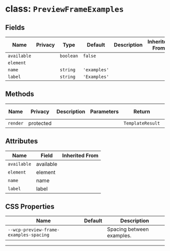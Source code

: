 # class: `PreviewFrameExamples`

## Fields

| Name        | Privacy | Type      | Default      | Description | Inherited From |
| ----------- | ------- | --------- | ------------ | ----------- | -------------- |
| `available` |         | `boolean` | `false`      |             |                |
| `element`   |         |           |              |             |                |
| `name`      |         | `string`  | `'examples'` |             |                |
| `label`     |         | `string`  | `'Examples'` |             |                |

## Methods

| Name     | Privacy   | Description | Parameters | Return           | Inherited From |
| -------- | --------- | ----------- | ---------- | ---------------- | -------------- |
| `render` | protected |             |            | `TemplateResult` |                |

## Attributes

| Name        | Field     | Inherited From |
| ----------- | --------- | -------------- |
| `available` | available |                |
| `element`   | element   |                |
| `name`      | name      |                |
| `label`     | label     |                |

## CSS Properties

| Name                                   | Default | Description               |
| -------------------------------------- | ------- | ------------------------- |
| `--wcp-preview-frame-examples-spacing` |         | Spacing between examples. |

<hr/>
